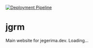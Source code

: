 [![Deployment Pipeline](https://github.com/jegerima/jgrm/actions/workflows/pipeline.yml/badge.svg)](https://github.com/jegerima/jgrm/actions/workflows/pipeline.yml)

# jgrm
Main website for jegerima.dev. Loading...

